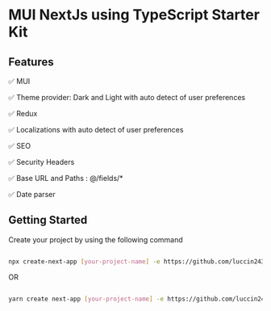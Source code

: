 # MUI NextJs using TypeScript Starter Kit

## Features

✅ MUI

✅ Theme provider: Dark and Light with auto detect of user preferences

✅ Redux

✅ Localizations with auto detect of user preferences

✅ SEO

✅ Security Headers

✅ Base URL and Paths : @/fields/\*

✅ Date parser

## Getting Started

Create your project by using the following command

```bash

npx create-next-app [your-project-name] -e https://github.com/luccin243/mui-nextjs-ts-starter-kit

```

OR

```bash

yarn create next-app [your-project-name] -e https://github.com/luccin243/mui-nextjs-ts-starter-kit

```
